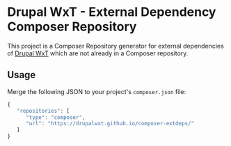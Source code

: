 # Drupal WxT - External Dependency Composer Repository

This project is a Composer Repository generator for external dependencies of [Drupal WxT](https://github.com/drupalwxt/wxt) which are not already in a Composer repository.

## Usage

Merge the following JSON to your project's `composer.json` file:

```js
{
   "repositories": [
      "type": "composer",
      "url": "https://drupalwxt.github.io/composer-extdeps/"
   ]
}
```